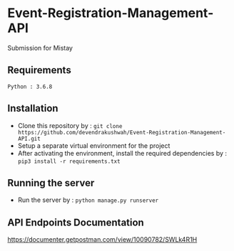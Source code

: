 # Event-Registration-Management-API
Submission for Mistay

## Requirements
```Python : 3.6.8```

## Installation
* Clone this repository by : ```git clone https://github.com/devendrakushwah/Event-Registration-Management-API.git```
* Setup a separate virtual environment for the project
* After activating the environment, install the required dependencies by : ```pip3 install -r requirements.txt```

## Running the server
* Run the server by : ```python manage.py runserver```

## API Endpoints Documentation
https://documenter.getpostman.com/view/10090782/SWLk4R1H
